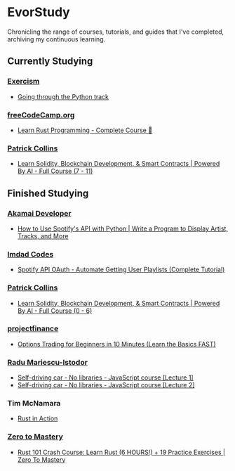 <h1>EvorStudy</h1>
<p>Chronicling the range of courses, tutorials, and guides that I've completed, archiving my continuous learning.</p>

<h2>Currently Studying</h2>

<h3><a href="https://exercism.org/profiles/evorhard">Exercism</a></h3>
<ul>
    <li><a href="https://exercism.org/tracks/python">Going through the Python track</a></li>
</ul>

<h3><a href="https://www.youtube.com/@freecodecamp">freeCodeCamp.org</a></h3>
<ul>
    <li><a href="https://www.youtube.com/watch?v=BpPEoZW5IiY">Learn Rust Programming - Complete Course 🦀</a></li>
</ul>

<h3><a href="https://www.youtube.com/@PatrickAlphaC">Patrick Collins</a></h3>
<ul>
    <li><a href="https://www.youtube.com/watch?v=BpPEoZW5IiY">Learn Solidity, Blockchain Development, & Smart Contracts | Powered By AI - Full Course (7 - 11)</a></li>
</ul>

<h2>Finished Studying</h2>

<h3><a href="https://www.youtube.com/@AkamaiDeveloper">Akamai Developer</a></h3>
<ul>
    <li><a href="https://www.youtube.com/watch?v=WAmEZBEeNmg">How to Use Spotify's API with Python | Write a Program to Display Artist, Tracks, and More</a></li>
</ul>

<h3><a href="https://www.youtube.com/@imdadcodes">Imdad Codes</a></h3>
<ul>
    <li><a href="https://www.youtube.com/watch?v=olY_2MW4Eik">Spotify API OAuth - Automate Getting User Playlists (Complete Tutorial)</a></li>
</ul>

<h3><a href="hhttps://www.youtube.com/@PatrickAlphaC">Patrick Collins</a></h3>
<ul>
    <li><a href="https://www.youtube.com/watch?v=umepbfKp5rI">Learn Solidity, Blockchain Development, & Smart Contracts | Powered By AI - Full Course (0 - 6)</a></li>
</ul>

<h3><a href="https://www.youtube.com/@projectfinance">projectfinance</a></h3>
<ul>
    <li><a href="https://www.youtube.com/watch?v=O8EN51F6jUo">Options Trading for Beginners in 10 Minutes (Learn the Basics FAST)</a></li>
</ul>

<h3><a href="https://www.youtube.com/@Radu">Radu Mariescu-Istodor</a></h3>
<ul>
    <li><a href="https://www.youtube.com/watch?v=NkI9ia2cLhc">Self-driving car - No libraries - JavaScript course [Lecture 1]</a></li>
    <li><a href="https://www.youtube.com/watch?v=IxhrXKEVCsc">Self-driving car - No libraries - JavaScript course [Lecture 2]</a></li>
</ul>

<h3>Tim McNamara</h3>
<ul>
    <li><a href="https://www.manning.com/books/rust-in-action">Rust in Action</a></li>
</ul>

<h3><a href="https://www.youtube.com/@ZeroToMastery">Zero to Mastery</a></h3>
<ul>
    <li><a href="https://www.youtube.com/watch?v=lzKeecy4OmQ">Rust 101 Crash Course: Learn Rust (6 HOURS!) + 19 Practice Exercises | Zero To Mastery</a></li>
</ul>
